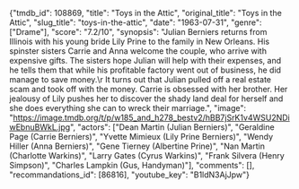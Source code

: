 {"tmdb_id": 108869, "title": "Toys in the Attic", "original_title": "Toys in the Attic", "slug_title": "toys-in-the-attic", "date": "1963-07-31", "genre": ["Drame"], "score": "7.2/10", "synopsis": "Julian Berniers returns from Illinois with his young bride Lily Prine to the family in New Orleans. His spinster sisters Carrie and Anna welcome the couple, who arrive with expensive gifts. The sisters hope Julian will help with their expenses, and he tells them that while his profitable factory went out of business, he did manage to save money.\r It turns out that Julian pulled off a real estate scam and took off with the money. Carrie is obsessed with her brother. Her jealousy of Lily pushes her to discover the shady land deal for herself and she does everything she can to wreck their marriage.", "image": "https://image.tmdb.org/t/p/w185_and_h278_bestv2/hBB7jSrK1v4WSU2NDiwEbnuBWkL.jpg", "actors": ["Dean Martin (Julian Berniers)", "Geraldine Page (Carrie Berniers)", "Yvette Mimieux (Lily Prine Berniers)", "Wendy Hiller (Anna Berniers)", "Gene Tierney (Albertine Prine)", "Nan Martin (Charlotte Warkins)", "Larry Gates (Cyrus Warkins)", "Frank Silvera (Henry Simpson)", "Charles Lampkin (Gus, Handyman)"], "comments": [], "recommandations_id": [86816], "youtube_key": "B1ldN3AjJpw"}